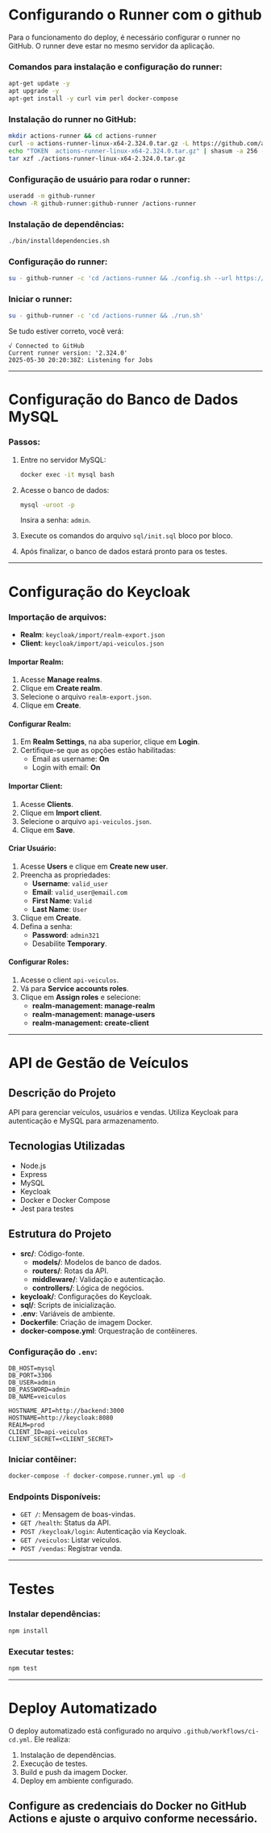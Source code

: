 # Configurando o Runner com o github

Para o funcionamento do deploy, é necessário configurar o runner no GitHub. O runner deve estar no mesmo servidor da aplicação.

### Comandos para instalação e configuração do runner:
```bash
apt-get update -y
apt upgrade -y
apt-get install -y curl vim perl docker-compose
```

### Instalação do runner no GitHub:
```bash
mkdir actions-runner && cd actions-runner
curl -o actions-runner-linux-x64-2.324.0.tar.gz -L https://github.com/actions/runner/releases/download/v2.324.0/actions-runner-linux-x64-2.324.0.tar.gz
echo "TOKEN  actions-runner-linux-x64-2.324.0.tar.gz" | shasum -a 256 -c
tar xzf ./actions-runner-linux-x64-2.324.0.tar.gz
```

### Configuração de usuário para rodar o runner:
```bash
useradd -m github-runner
chown -R github-runner:github-runner /actions-runner
```

### Instalação de dependências:
```bash
./bin/installdependencies.sh
```

### Configuração do runner:
```bash
su - github-runner -c 'cd /actions-runner && ./config.sh --url https://github.com/helen-caroline/postech-fase3-sub --token A56FW6WEBDLEGQM34WV6PNLIHJGK4'
```

### Iniciar o runner:
```bash
su - github-runner -c 'cd /actions-runner && ./run.sh'
```

Se tudo estiver correto, você verá:
```
√ Connected to GitHub
Current runner version: '2.324.0'
2025-05-30 20:20:38Z: Listening for Jobs
```

---

# Configuração do Banco de Dados MySQL

### Passos:
1. Entre no servidor MySQL:
    ```bash
    docker exec -it mysql bash
    ```
2. Acesse o banco de dados:
    ```bash
    mysql -uroot -p
    ```
    Insira a senha: `admin`.

3. Execute os comandos do arquivo `sql/init.sql` bloco por bloco.

4. Após finalizar, o banco de dados estará pronto para os testes.

---

# Configuração do Keycloak

### Importação de arquivos:
- **Realm**: `keycloak/import/realm-export.json`
- **Client**: `keycloak/import/api-veiculos.json`

#### Importar Realm:
1. Acesse **Manage realms**.
2. Clique em **Create realm**.
3. Selecione o arquivo `realm-export.json`.
4. Clique em **Create**.

#### Configurar Realm:
1. Em **Realm Settings**, na aba superior, clique em **Login**.
2. Certifique-se que as opções estão habilitadas:
    - Email as username: **On**
    - Login with email: **On**

#### Importar Client:
1. Acesse **Clients**.
2. Clique em **Import client**.
3. Selecione o arquivo `api-veiculos.json`.
4. Clique em **Save**.

#### Criar Usuário:
1. Acesse **Users** e clique em **Create new user**.
2. Preencha as propriedades:
    - **Username**: `valid_user`
    - **Email**: `valid_user@email.com`
    - **First Name**: `Valid`
    - **Last Name**: `User`
3. Clique em **Create**.
4. Defina a senha:
    - **Password**: `admin321`
    - Desabilite **Temporary**.

#### Configurar Roles:
1. Acesse o client `api-veiculos`.
2. Vá para **Service accounts roles**.
3. Clique em **Assign roles** e selecione:
    - **realm-management: manage-realm**
    - **realm-management: manage-users**
    - **realm-management: create-client**

---

# API de Gestão de Veículos

## Descrição do Projeto
API para gerenciar veículos, usuários e vendas. Utiliza Keycloak para autenticação e MySQL para armazenamento.

## Tecnologias Utilizadas
- Node.js
- Express
- MySQL
- Keycloak
- Docker e Docker Compose
- Jest para testes

## Estrutura do Projeto
- **src/**: Código-fonte.
  - **models/**: Modelos de banco de dados.
  - **routers/**: Rotas da API.
  - **middleware/**: Validação e autenticação.
  - **controllers/**: Lógica de negócios.
- **keycloak/**: Configurações do Keycloak.
- **sql/**: Scripts de inicialização.
- **.env**: Variáveis de ambiente.
- **Dockerfile**: Criação de imagem Docker.
- **docker-compose.yml**: Orquestração de contêineres.

### Configuração do `.env`:
```env
DB_HOST=mysql
DB_PORT=3306
DB_USER=admin
DB_PASSWORD=admin
DB_NAME=veiculos

HOSTNAME_API=http://backend:3000
HOSTNAME=http://keycloak:8080
REALM=prod
CLIENT_ID=api-veiculos
CLIENT_SECRET=<CLIENT_SECRET>
```

### Iniciar contêiner:
```bash
docker-compose -f docker-compose.runner.yml up -d
```

### Endpoints Disponíveis:
- `GET /`: Mensagem de boas-vindas.
- `GET /health`: Status da API.
- `POST /keycloak/login`: Autenticação via Keycloak.
- `GET /veiculos`: Listar veículos.
- `POST /vendas`: Registrar venda.

---

# Testes

### Instalar dependências:
```bash
npm install
```

### Executar testes:
```bash
npm test
```

---

# Deploy Automatizado

O deploy automatizado está configurado no arquivo `.github/workflows/ci-cd.yml`. Ele realiza:
1. Instalação de dependências.
2. Execução de testes.
3. Build e push da imagem Docker.
4. Deploy em ambiente configurado.

Configure as credenciais do Docker no GitHub Actions e ajuste o arquivo conforme necessário.
---
